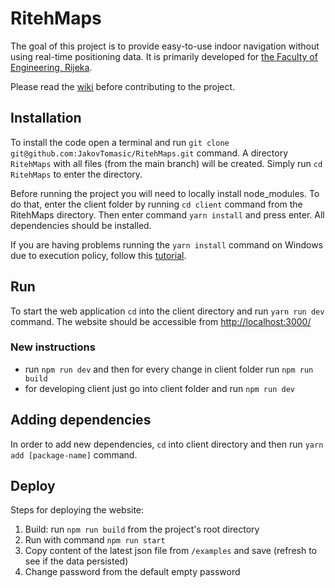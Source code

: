 # RitehMaps

The goal of this project is to provide easy-to-use indoor navigation without using real-time positioning data. It is primarily developed for [the Faculty of Engineering, Rijeka](http://www.riteh.uniri.hr/).

Please read the [wiki](https://github.com/JakovTomasic/RitehMaps/wiki) before contributing to the project.

## Installation

To install the code open a terminal and run `git clone git@github.com:JakovTomasic/RitehMaps.git` command. A directory `RitehMaps` with all files (from the main branch) will be created. Simply run `cd RitehMaps` to enter the directory.

Before running the project you will need to locally install node_modules. To do that, enter the client folder by running `cd client` command from the RitehMaps directory. Then enter command `yarn install` and press enter. All dependencies should be installed.

If you are having problems running the `yarn install` command on Windows due to execution policy, follow this [tutorial](https://bobbyhadz.com/blog/yarn-cannot-be-loaded-running-scripts-disabled).

## Run

To start the web application `cd` into the client directory and run `yarn run dev` command. The website should be accessible from [http://localhost:3000/](http://localhost:3000/)

### New instructions

- run `npm run dev` and then for every change in client folder run `npm run build`
- for developing client just go into client folder and run `npm run dev`

## Adding dependencies

In order to add new dependencies, `cd` into client directory and then run `yarn add [package-name]` command.

## Deploy

Steps for deploying the website:
1. Build: run `npm run build` from the project's root directory
2. Run with command `npm run start`
3. Copy content of the latest json file from `/examples` and save (refresh to see if the data persisted)
4. Change password from the default empty password
